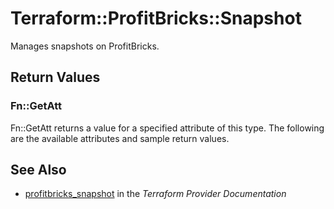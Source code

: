 # Terraform::ProfitBricks::Snapshot

Manages snapshots on ProfitBricks.

## Return Values

### Fn::GetAtt

Fn::GetAtt returns a value for a specified attribute of this type. The following are the available attributes and sample return values.

## See Also

* [profitbricks_snapshot](https://www.terraform.io/docs/providers/profitbricks/r/snapshot.html) in the _Terraform Provider Documentation_